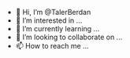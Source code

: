 - 👋 Hi, I’m @TalerBerdan
- 👀 I’m interested in ...
- 🌱 I’m currently learning ...
- 💞️ I’m looking to collaborate on ...
- 📫 How to reach me ...

<!---
TalerBerdan/TalerBerdan is a ✨ special ✨ repository because its `README.md` (this file) appears on your GitHub profile.
You can click the Preview link to take a look at your changes.
--->

